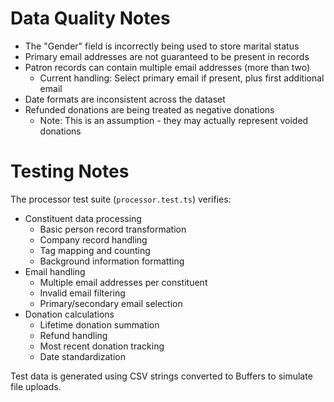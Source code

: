 # Data Quality Notes

- The "Gender" field is incorrectly being used to store marital status
- Primary email addresses are not guaranteed to be present in records
- Patron records can contain multiple email addresses (more than two)
  - Current handling: Select primary email if present, plus first additional email
- Date formats are inconsistent across the dataset
- Refunded donations are being treated as negative donations
  - Note: This is an assumption - they may actually represent voided donations

# Testing Notes

The processor test suite (`processor.test.ts`) verifies:

- Constituent data processing
  - Basic person record transformation
  - Company record handling
  - Tag mapping and counting
  - Background information formatting
- Email handling
  - Multiple email addresses per constituent
  - Invalid email filtering
  - Primary/secondary email selection
- Donation calculations
  - Lifetime donation summation
  - Refund handling
  - Most recent donation tracking
  - Date standardization

Test data is generated using CSV strings converted to Buffers to simulate file uploads.
